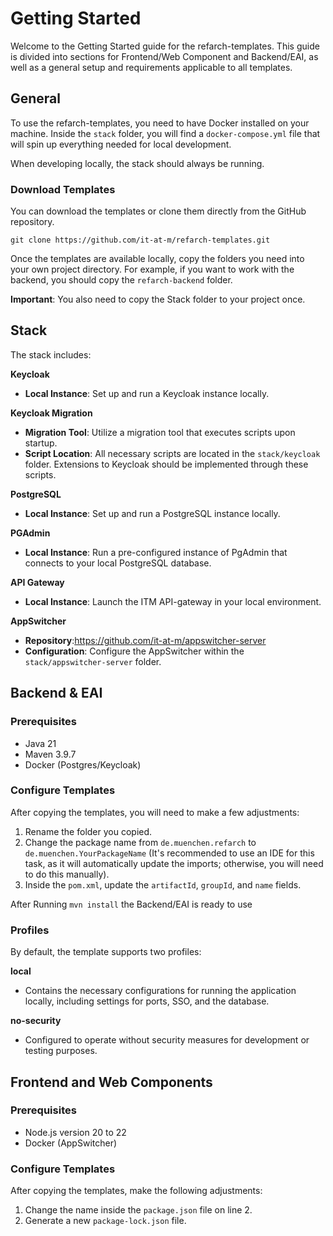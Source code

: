 # Getting Started

Welcome to the Getting Started guide for the refarch-templates. This guide
is divided into sections for Frontend/Web Component and Backend/EAI, as well
as a general setup and requirements applicable to all templates.

## General

To use the refarch-templates, you need to have Docker installed on your
machine. Inside the `stack` folder, you will find a `docker-compose.yml`
file that will spin up everything needed for local development. 

When developing locally, the stack should always be running. 
### Download Templates

You can download the templates or clone them directly from the GitHub
repository.
```
git clone https://github.com/it-at-m/refarch-templates.git
```
Once the templates are available locally, copy the
folders you need into your own project directory. For example, if you want
to work with the backend, you should copy the `refarch-backend` folder. 

**Important**: You also need to copy the Stack folder to your project once. 

## Stack

The stack includes:

**Keycloak**
- **Local Instance**: Set up and run a Keycloak instance locally.

**Keycloak Migration**
- **Migration Tool**: Utilize a migration tool that executes scripts upon startup.
- **Script Location**: All necessary scripts are located in the `stack/keycloak` folder. 
Extensions to Keycloak should be implemented through these scripts.

**PostgreSQL**
- **Local Instance**: Set up and run a PostgreSQL instance locally.

**PGAdmin**
- **Local Instance**: Run a pre-configured instance of PgAdmin that connects to your local PostgreSQL database.

**API Gateway**
- **Local Instance**: Launch the ITM API-gateway in your local environment.

**AppSwitcher**
- **Repository**:https://github.com/it-at-m/appswitcher-server
- **Configuration**: Configure the AppSwitcher within the `stack/appswitcher-server` folder.


## Backend & EAI

### Prerequisites

- Java 21
- Maven 3.9.7
- Docker (Postgres/Keycloak)

### Configure Templates

After copying the templates, you will need to make a few adjustments:

1. Rename the folder you copied.
2. Change the package name from `de.muenchen.refarch` to
   `de.muenchen.YourPackageName` (It's recommended to use an IDE for this
   task, as it will automatically update the imports; otherwise, you will
   need to do this manually).
3. Inside the `pom.xml`, update the `artifactId`, `groupId`, and `name`
   fields.

After Running `mvn install` the Backend/EAI is ready to use

### Profiles

By default, the template supports two profiles:

**local**
- Contains the necessary configurations for running the application
  locally, including settings for ports, SSO, and the database.

**no-security**
- Configured to operate without security measures for development
  or testing purposes.


## Frontend and Web Components

### Prerequisites

- Node.js version 20 to 22
- Docker (AppSwitcher)

### Configure Templates

After copying the templates, make the following adjustments:

1. Change the name inside the `package.json` file on line 2.
2. Generate a new `package-lock.json` file.
